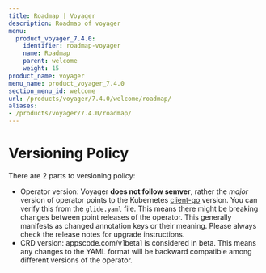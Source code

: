 ```yaml
---
title: Roadmap | Voyager
description: Roadmap of voyager
menu:
  product_voyager_7.4.0:
    identifier: roadmap-voyager
    name: Roadmap
    parent: welcome
    weight: 15
product_name: voyager
menu_name: product_voyager_7.4.0
section_menu_id: welcome
url: /products/voyager/7.4.0/welcome/roadmap/
aliases:
- /products/voyager/7.4.0/roadmap/
---
```


# Versioning Policy

There are 2 parts to versioning policy:

 - Operator version: Voyager __does not follow semver__, rather the _major_ version of operator points to the
Kubernetes [client-go](https://github.com/kubernetes/client-go#branches-and-tags) version. You can verify this
from the `glide.yaml` file. This means there might be breaking changes between point releases of the operator.
This generally manifests as changed annotation keys or their meaning.
Please always check the release notes for upgrade instructions.
 - CRD version: appscode.com/v1beta1 is considered in beta. This means any changes to the YAML format will be backward
compatible among different versions of the operator.
